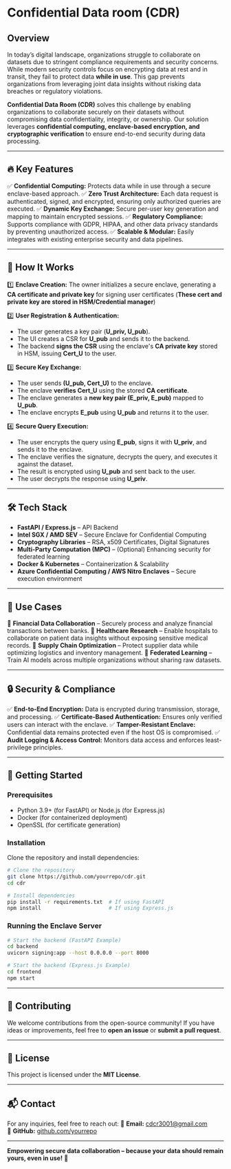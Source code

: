 # Confidential Data room (CDR)

## Overview
In today’s digital landscape, organizations struggle to collaborate on datasets due to stringent compliance requirements and security concerns. While modern security controls focus on encrypting data at rest and in transit, they fail to protect data **while in use**. This gap prevents organizations from leveraging joint data insights without risking data breaches or regulatory violations.

**Confidential Data Room (CDR)** solves this challenge by enabling organizations to collaborate securely on their datasets without compromising data confidentiality, integrity, or ownership. Our solution leverages **confidential computing, enclave-based encryption, and cryptographic verification** to ensure end-to-end security during data processing.

---
## 🔥 Key Features

✅ **Confidential Computing:** Protects data while in use through a secure enclave-based approach.
✅ **Zero Trust Architecture:** Each data request is authenticated, signed, and encrypted, ensuring only authorized queries are executed.
✅ **Dynamic Key Exchange:** Secure per-user key generation and mapping to maintain encrypted sessions.
✅ **Regulatory Compliance:** Supports compliance with GDPR, HIPAA, and other data privacy standards by preventing unauthorized access.
✅ **Scalable & Modular:** Easily integrates with existing enterprise security and data pipelines.

---
## 🚀 How It Works
1️⃣ **Enclave Creation:** The owner initializes a secure enclave, generating a **CA certificate and private key** for signing user certificates (**These cert and private key are stored in HSM/Credential manager**)

2️⃣ **User Registration & Authentication:**
   - The user generates a key pair (**U_priv, U_pub**).
   - The UI creates a CSR for **U_pub** and sends it to the backend.
   - The backend **signs the CSR** using the enclave's **CA private key** stored in HSM, issuing **Cert_U** to the user.
   
3️⃣ **Secure Key Exchange:**
   - The user sends **(U_pub, Cert_U)** to the enclave.
   - The enclave **verifies Cert_U** using the stored **CA certificate**.
   - The enclave generates a **new key pair (E_priv, E_pub)** mapped to **U_pub**.
   - The enclave encrypts **E_pub** using **U_pub** and returns it to the user.

4️⃣ **Secure Query Execution:**
   - The user encrypts the query using **E_pub**, signs it with **U_priv**, and sends it to the enclave.
   - The enclave verifies the signature, decrypts the query, and executes it against the dataset.
   - The result is encrypted using **U_pub** and sent back to the user.
   - The user decrypts the response using **U_priv**.

---
## 🛠️ Tech Stack
- **FastAPI / Express.js** – API Backend
- **Intel SGX / AMD SEV** – Secure Enclave for Confidential Computing
- **Cryptography Libraries** – RSA, x509 Certificates, Digital Signatures
- **Multi-Party Computation (MPC)** – (Optional) Enhancing security for federated learning
- **Docker & Kubernetes** – Containerization & Scalability
- **Azure Confidential Computing / AWS Nitro Enclaves** – Secure execution environment

---
## 📌 Use Cases
🔹 **Financial Data Collaboration** – Securely process and analyze financial transactions between banks.
🔹 **Healthcare Research** – Enable hospitals to collaborate on patient data insights without exposing sensitive medical records.
🔹 **Supply Chain Optimization** – Protect supplier data while optimizing logistics and inventory management.
🔹 **Federated Learning** – Train AI models across multiple organizations without sharing raw datasets.

---
## 🔒 Security & Compliance
✅ **End-to-End Encryption:** Data is encrypted during transmission, storage, and processing.
✅ **Certificate-Based Authentication:** Ensures only verified users can interact with the enclave.
✅ **Tamper-Resistant Enclave:** Confidential data remains protected even if the host OS is compromised.
✅ **Audit Logging & Access Control:** Monitors data access and enforces least-privilege principles.

---
## 📢 Getting Started
### Prerequisites
- Python 3.9+ (for FastAPI) or Node.js (for Express.js)
- Docker (for containerized deployment)
- OpenSSL (for certificate generation)

### Installation
Clone the repository and install dependencies:
```sh
# Clone the repository
git clone https://github.com/yourrepo/cdr.git
cd cdr

# Install dependencies
pip install -r requirements.txt  # If using FastAPI
npm install                      # If using Express.js
```

### Running the Enclave Server
```sh
# Start the backend (FastAPI Example)
cd backend
uvicorn signing:app --host 0.0.0.0 --port 8000

# Start the backend (Express.js Example)
cd frontend
npm start
```
---
## 🤝 Contributing
We welcome contributions from the open-source community! If you have ideas or improvements, feel free to **open an issue** or **submit a pull request**.

---
## 📜 License
This project is licensed under the **MIT License**.

---
## 📬 Contact
For any inquiries, feel free to reach out:
📧 **Email:** cdcr3001@gmail.com  
📌 **GitHub:** [github.com/yourrepo](https://github.com/cdcrX001/CDR/)

---
**Empowering secure data collaboration – because your data should remain yours, even in use!** 🚀
